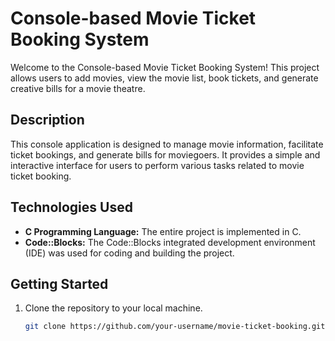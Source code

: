 # Console-based Movie Ticket Booking System

Welcome to the Console-based Movie Ticket Booking System! This project allows users to add movies, view the movie list, book tickets, and generate creative bills for a movie theatre.

## Description

This console application is designed to manage movie information, facilitate ticket bookings, and generate bills for moviegoers. It provides a simple and interactive interface for users to perform various tasks related to movie ticket booking.

## Technologies Used

- **C Programming Language:** The entire project is implemented in C.
- **Code::Blocks:** The Code::Blocks integrated development environment (IDE) was used for coding and building the project.

## Getting Started

1. Clone the repository to your local machine.
   ```bash
   git clone https://github.com/your-username/movie-ticket-booking.git
